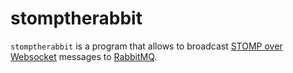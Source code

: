 # stomptherabbit

`stomptherabbit` is a program that allows to broadcast [STOMP over Websocket](http://jmesnil.net/stomp-websocket/doc/)
messages to [RabbitMQ](https://www.rabbitmq.com/).
